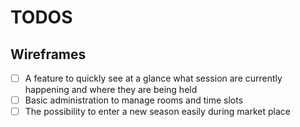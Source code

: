 # TODOS

## Wireframes

- [ ] A feature to quickly see at a glance what session are currently happening and where they are being held
- [ ] Basic administration to manage rooms and time slots
- [ ] The possibility to enter a new season easily during market place
